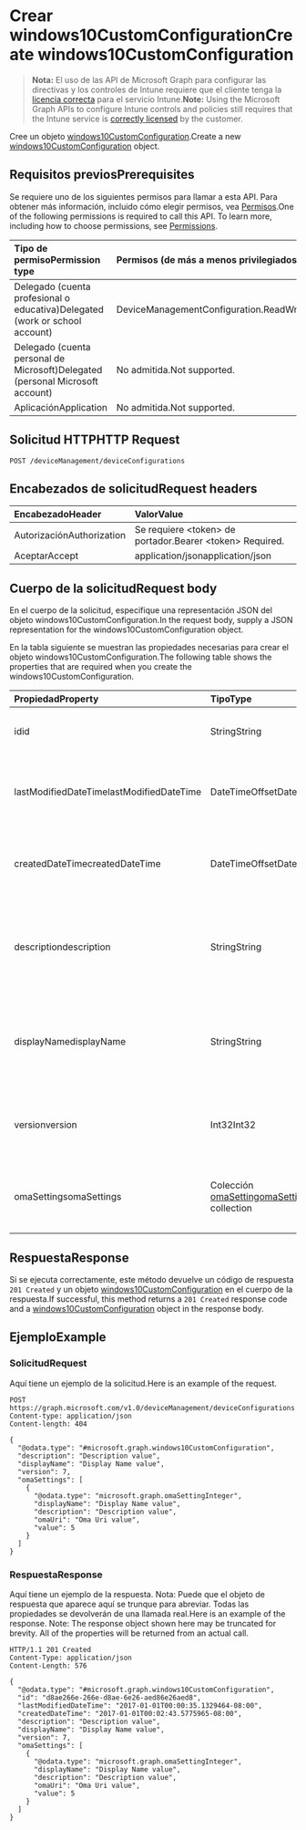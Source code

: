 # <a name="create-windows10customconfiguration"></a><span data-ttu-id="a2431-101">Crear windows10CustomConfiguration</span><span class="sxs-lookup"><span data-stu-id="a2431-101">Create windows10CustomConfiguration</span></span>

> <span data-ttu-id="a2431-102">**Nota:** El uso de las API de Microsoft Graph para configurar las directivas y los controles de Intune requiere que el cliente tenga la [licencia correcta](https://go.microsoft.com/fwlink/?linkid=839381) para el servicio Intune.</span><span class="sxs-lookup"><span data-stu-id="a2431-102">**Note:** Using the Microsoft Graph APIs to configure Intune controls and policies still requires that the Intune service is [correctly licensed](https://go.microsoft.com/fwlink/?linkid=839381) by the customer.</span></span>

<span data-ttu-id="a2431-103">Cree un objeto [windows10CustomConfiguration](../resources/intune_deviceconfig_windows10customconfiguration.md).</span><span class="sxs-lookup"><span data-stu-id="a2431-103">Create a new [windows10CustomConfiguration](../resources/intune_deviceconfig_windows10customconfiguration.md) object.</span></span>
## <a name="prerequisites"></a><span data-ttu-id="a2431-104">Requisitos previos</span><span class="sxs-lookup"><span data-stu-id="a2431-104">Prerequisites</span></span>
<span data-ttu-id="a2431-p101">Se requiere uno de los siguientes permisos para llamar a esta API. Para obtener más información, incluido cómo elegir permisos, vea [Permisos](../../../concepts/permissions_reference.md).</span><span class="sxs-lookup"><span data-stu-id="a2431-p101">One of the following permissions is required to call this API. To learn more, including how to choose permissions, see [Permissions](../../../concepts/permissions_reference.md).</span></span>

|<span data-ttu-id="a2431-107">Tipo de permiso</span><span class="sxs-lookup"><span data-stu-id="a2431-107">Permission type</span></span>|<span data-ttu-id="a2431-108">Permisos (de más a menos privilegiados)</span><span class="sxs-lookup"><span data-stu-id="a2431-108">Permissions (from most to least privileged)</span></span>|
|:---|:---|
|<span data-ttu-id="a2431-109">Delegado (cuenta profesional o educativa)</span><span class="sxs-lookup"><span data-stu-id="a2431-109">Delegated (work or school account)</span></span>|<span data-ttu-id="a2431-110">DeviceManagementConfiguration.ReadWrite.All</span><span class="sxs-lookup"><span data-stu-id="a2431-110">DeviceManagementConfiguration.ReadWrite.All</span></span>|
|<span data-ttu-id="a2431-111">Delegado (cuenta personal de Microsoft)</span><span class="sxs-lookup"><span data-stu-id="a2431-111">Delegated (personal Microsoft account)</span></span>|<span data-ttu-id="a2431-112">No admitida.</span><span class="sxs-lookup"><span data-stu-id="a2431-112">Not supported.</span></span>|
|<span data-ttu-id="a2431-113">Aplicación</span><span class="sxs-lookup"><span data-stu-id="a2431-113">Application</span></span>|<span data-ttu-id="a2431-114">No admitida.</span><span class="sxs-lookup"><span data-stu-id="a2431-114">Not supported.</span></span>|

## <a name="http-request"></a><span data-ttu-id="a2431-115">Solicitud HTTP</span><span class="sxs-lookup"><span data-stu-id="a2431-115">HTTP Request</span></span>
<!-- {
  "blockType": "ignored"
}
-->
``` http
POST /deviceManagement/deviceConfigurations
```

## <a name="request-headers"></a><span data-ttu-id="a2431-116">Encabezados de solicitud</span><span class="sxs-lookup"><span data-stu-id="a2431-116">Request headers</span></span>
|<span data-ttu-id="a2431-117">Encabezado</span><span class="sxs-lookup"><span data-stu-id="a2431-117">Header</span></span>|<span data-ttu-id="a2431-118">Valor</span><span class="sxs-lookup"><span data-stu-id="a2431-118">Value</span></span>|
|:---|:---|
|<span data-ttu-id="a2431-119">Autorización</span><span class="sxs-lookup"><span data-stu-id="a2431-119">Authorization</span></span>|<span data-ttu-id="a2431-120">Se requiere &lt;token&gt; de portador.</span><span class="sxs-lookup"><span data-stu-id="a2431-120">Bearer &lt;token&gt; Required.</span></span>|
|<span data-ttu-id="a2431-121">Aceptar</span><span class="sxs-lookup"><span data-stu-id="a2431-121">Accept</span></span>|<span data-ttu-id="a2431-122">application/json</span><span class="sxs-lookup"><span data-stu-id="a2431-122">application/json</span></span>|

## <a name="request-body"></a><span data-ttu-id="a2431-123">Cuerpo de la solicitud</span><span class="sxs-lookup"><span data-stu-id="a2431-123">Request body</span></span>
<span data-ttu-id="a2431-124">En el cuerpo de la solicitud, especifique una representación JSON del objeto windows10CustomConfiguration.</span><span class="sxs-lookup"><span data-stu-id="a2431-124">In the request body, supply a JSON representation for the windows10CustomConfiguration object.</span></span>

<span data-ttu-id="a2431-125">En la tabla siguiente se muestran las propiedades necesarias para crear el objeto windows10CustomConfiguration.</span><span class="sxs-lookup"><span data-stu-id="a2431-125">The following table shows the properties that are required when you create the windows10CustomConfiguration.</span></span>

|<span data-ttu-id="a2431-126">Propiedad</span><span class="sxs-lookup"><span data-stu-id="a2431-126">Property</span></span>|<span data-ttu-id="a2431-127">Tipo</span><span class="sxs-lookup"><span data-stu-id="a2431-127">Type</span></span>|<span data-ttu-id="a2431-128">Descripción</span><span class="sxs-lookup"><span data-stu-id="a2431-128">Description</span></span>|
|:---|:---|:---|
|<span data-ttu-id="a2431-129">id</span><span class="sxs-lookup"><span data-stu-id="a2431-129">id</span></span>|<span data-ttu-id="a2431-130">String</span><span class="sxs-lookup"><span data-stu-id="a2431-130">String</span></span>|<span data-ttu-id="a2431-131">Clave de la entidad.</span><span class="sxs-lookup"><span data-stu-id="a2431-131">Key of the entity.</span></span> <span data-ttu-id="a2431-132">Heredado de [deviceConfiguration](../resources/intune_deviceconfig_deviceconfiguration.md)</span><span class="sxs-lookup"><span data-stu-id="a2431-132">Inherited from [deviceConfiguration](../resources/intune_deviceconfig_deviceconfiguration.md)</span></span>|
|<span data-ttu-id="a2431-133">lastModifiedDateTime</span><span class="sxs-lookup"><span data-stu-id="a2431-133">lastModifiedDateTime</span></span>|<span data-ttu-id="a2431-134">DateTimeOffset</span><span class="sxs-lookup"><span data-stu-id="a2431-134">DateTimeOffset</span></span>|<span data-ttu-id="a2431-135">Fecha y hora en la que se modificó el objeto por última vez.</span><span class="sxs-lookup"><span data-stu-id="a2431-135">DateTime the object was last modified.</span></span> <span data-ttu-id="a2431-136">Heredado de [deviceConfiguration](../resources/intune_deviceconfig_deviceconfiguration.md)</span><span class="sxs-lookup"><span data-stu-id="a2431-136">Inherited from [deviceConfiguration](../resources/intune_deviceconfig_deviceconfiguration.md)</span></span>|
|<span data-ttu-id="a2431-137">createdDateTime</span><span class="sxs-lookup"><span data-stu-id="a2431-137">createdDateTime</span></span>|<span data-ttu-id="a2431-138">DateTimeOffset</span><span class="sxs-lookup"><span data-stu-id="a2431-138">DateTimeOffset</span></span>|<span data-ttu-id="a2431-139">Fecha y hora en la que se creó el objeto.</span><span class="sxs-lookup"><span data-stu-id="a2431-139">DateTime the object was created.</span></span> <span data-ttu-id="a2431-140">Heredado de [deviceConfiguration](../resources/intune_deviceconfig_deviceconfiguration.md)</span><span class="sxs-lookup"><span data-stu-id="a2431-140">Inherited from [deviceConfiguration](../resources/intune_deviceconfig_deviceconfiguration.md)</span></span>|
|<span data-ttu-id="a2431-141">description</span><span class="sxs-lookup"><span data-stu-id="a2431-141">description</span></span>|<span data-ttu-id="a2431-142">String</span><span class="sxs-lookup"><span data-stu-id="a2431-142">String</span></span>|<span data-ttu-id="a2431-143">Descripción proporcionada por el administrador de la configuración del dispositivo.</span><span class="sxs-lookup"><span data-stu-id="a2431-143">Admin provided description of the Device Configuration.</span></span> <span data-ttu-id="a2431-144">Heredado de [deviceConfiguration](../resources/intune_deviceconfig_deviceconfiguration.md)</span><span class="sxs-lookup"><span data-stu-id="a2431-144">Inherited from [deviceConfiguration](../resources/intune_deviceconfig_deviceconfiguration.md)</span></span>|
|<span data-ttu-id="a2431-145">displayName</span><span class="sxs-lookup"><span data-stu-id="a2431-145">displayName</span></span>|<span data-ttu-id="a2431-146">String</span><span class="sxs-lookup"><span data-stu-id="a2431-146">String</span></span>|<span data-ttu-id="a2431-147">Nombre proporcionado por el administrador de la configuración del dispositivo.</span><span class="sxs-lookup"><span data-stu-id="a2431-147">Admin provided name of the device configuration.</span></span> <span data-ttu-id="a2431-148">Heredado de [deviceConfiguration](../resources/intune_deviceconfig_deviceconfiguration.md)</span><span class="sxs-lookup"><span data-stu-id="a2431-148">Inherited from [deviceConfiguration](../resources/intune_deviceconfig_deviceconfiguration.md)</span></span>|
|<span data-ttu-id="a2431-149">version</span><span class="sxs-lookup"><span data-stu-id="a2431-149">version</span></span>|<span data-ttu-id="a2431-150">Int32</span><span class="sxs-lookup"><span data-stu-id="a2431-150">Int32</span></span>|<span data-ttu-id="a2431-151">Versión de la configuración del dispositivo.</span><span class="sxs-lookup"><span data-stu-id="a2431-151">Version of the device configuration.</span></span> <span data-ttu-id="a2431-152">Heredado de [deviceConfiguration](../resources/intune_deviceconfig_deviceconfiguration.md)</span><span class="sxs-lookup"><span data-stu-id="a2431-152">Inherited from [deviceConfiguration](../resources/intune_deviceconfig_deviceconfiguration.md)</span></span>|
|<span data-ttu-id="a2431-153">omaSettings</span><span class="sxs-lookup"><span data-stu-id="a2431-153">omaSettings</span></span>|<span data-ttu-id="a2431-154">Colección [omaSetting](../resources/intune_deviceconfig_omasetting.md)</span><span class="sxs-lookup"><span data-stu-id="a2431-154">[omaSetting](../resources/intune_deviceconfig_omasetting.md) collection</span></span>|<span data-ttu-id="a2431-155">Configuración de OMA.</span><span class="sxs-lookup"><span data-stu-id="a2431-155">OMA settings.</span></span> <span data-ttu-id="a2431-156">Esta colección puede contener un máximo de 1000 elementos.</span><span class="sxs-lookup"><span data-stu-id="a2431-156">This collection can contain a maximum of 1000 elements.</span></span>|



## <a name="response"></a><span data-ttu-id="a2431-157">Respuesta</span><span class="sxs-lookup"><span data-stu-id="a2431-157">Response</span></span>
<span data-ttu-id="a2431-158">Si se ejecuta correctamente, este método devuelve un código de respuesta `201 Created` y un objeto [windows10CustomConfiguration](../resources/intune_deviceconfig_windows10customconfiguration.md) en el cuerpo de la respuesta.</span><span class="sxs-lookup"><span data-stu-id="a2431-158">If successful, this method returns a `201 Created` response code and a [windows10CustomConfiguration](../resources/intune_deviceconfig_windows10customconfiguration.md) object in the response body.</span></span>

## <a name="example"></a><span data-ttu-id="a2431-159">Ejemplo</span><span class="sxs-lookup"><span data-stu-id="a2431-159">Example</span></span>
### <a name="request"></a><span data-ttu-id="a2431-160">Solicitud</span><span class="sxs-lookup"><span data-stu-id="a2431-160">Request</span></span>
<span data-ttu-id="a2431-161">Aquí tiene un ejemplo de la solicitud.</span><span class="sxs-lookup"><span data-stu-id="a2431-161">Here is an example of the request.</span></span>
``` http
POST https://graph.microsoft.com/v1.0/deviceManagement/deviceConfigurations
Content-type: application/json
Content-length: 404

{
  "@odata.type": "#microsoft.graph.windows10CustomConfiguration",
  "description": "Description value",
  "displayName": "Display Name value",
  "version": 7,
  "omaSettings": [
    {
      "@odata.type": "microsoft.graph.omaSettingInteger",
      "displayName": "Display Name value",
      "description": "Description value",
      "omaUri": "Oma Uri value",
      "value": 5
    }
  ]
}
```

### <a name="response"></a><span data-ttu-id="a2431-162">Respuesta</span><span class="sxs-lookup"><span data-stu-id="a2431-162">Response</span></span>
<span data-ttu-id="a2431-p109">Aquí tiene un ejemplo de la respuesta. Nota: Puede que el objeto de respuesta que aparece aquí se trunque para abreviar. Todas las propiedades se devolverán de una llamada real.</span><span class="sxs-lookup"><span data-stu-id="a2431-p109">Here is an example of the response. Note: The response object shown here may be truncated for brevity. All of the properties will be returned from an actual call.</span></span>
``` http
HTTP/1.1 201 Created
Content-Type: application/json
Content-Length: 576

{
  "@odata.type": "#microsoft.graph.windows10CustomConfiguration",
  "id": "d8ae266e-266e-d8ae-6e26-aed86e26aed8",
  "lastModifiedDateTime": "2017-01-01T00:00:35.1329464-08:00",
  "createdDateTime": "2017-01-01T00:02:43.5775965-08:00",
  "description": "Description value",
  "displayName": "Display Name value",
  "version": 7,
  "omaSettings": [
    {
      "@odata.type": "microsoft.graph.omaSettingInteger",
      "displayName": "Display Name value",
      "description": "Description value",
      "omaUri": "Oma Uri value",
      "value": 5
    }
  ]
}
```



